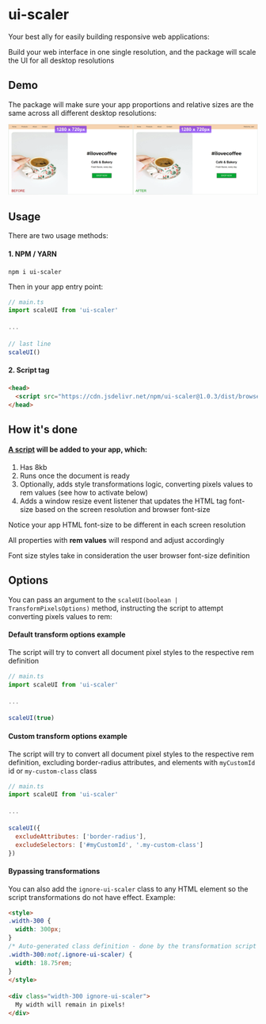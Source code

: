 # ui-scaler

Your best ally for easily building responsive web applications:

Build your web interface in one single resolution, and the package will scale the UI for all desktop resolutions

## Demo
The package will make sure your app proportions and relative sizes are the same across all different desktop resolutions:

![UI scaler demo](ui-scaler-demo.gif)

## Usage

There are two usage methods:

#### 1. NPM / YARN

```
npm i ui-scaler
```

Then in your app entry point:

```JavaScript
// main.ts
import scaleUI from 'ui-scaler'

...

// last line
scaleUI()
```

#### 2. Script tag

```HTML
<head>
  <script src="https://cdn.jsdelivr.net/npm/ui-scaler@1.0.3/dist/browser-bundle.min.js"></script>
</head>
```

## How it's done

#### [A script](https://github.com/arthursb2016/ui-scaler/blob/master/src/script.ts) will be added to your app, which:

1. Has 8kb
2. Runs once the document is ready
3. Optionally, adds style transformations logic, converting pixels values to rem values (see how to activate below)
4. Adds a window resize event listener that updates the HTML tag font-size based on the screen resolution and browser font-size

Notice your app HTML font-size to be different in each screen resolution

All properties with **rem values** will respond and adjust accordingly

Font size styles take in consideration the user browser font-size definition

## Options

You can pass an argument to the `scaleUI(boolean | TransformPixelsOptions)` method, instructing the script to attempt converting pixels values to rem:

#### Default transform options example

The script will try to convert all document pixel styles to the respective rem definition

```JavaScript
// main.ts
import scaleUI from 'ui-scaler'

...

scaleUI(true)
```

#### Custom transform options example

The script will try to convert all document pixel styles to the respective rem definition, excluding border-radius attributes, and elements with `myCustomId` id or `my-custom-class` class

```JavaScript
// main.ts
import scaleUI from 'ui-scaler'

...

scaleUI({
  excludeAttributes: ['border-radius'],
  excludeSelectors: ['#myCustomId', '.my-custom-class']
})
```

#### Bypassing transformations

You can also add the `ignore-ui-scaler` class to any HTML element so the script transformations do not have effect. Example:

```HTML
<style>
.width-300 {
  width: 300px;
}
/* Auto-generated class definition - done by the transformation script */
.width-300:not(.ignore-ui-scaler) {
  width: 18.75rem;
}
</style>

<div class="width-300 ignore-ui-scaler">
  My width will remain in pixels!
</div>
```
